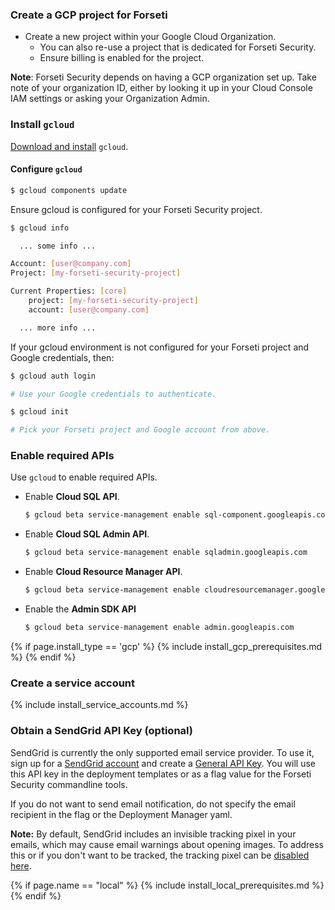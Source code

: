 ### Create a GCP project for Forseti
* Create a new project within your Google Cloud Organization.
  * You can also re-use a project that is dedicated for Forseti Security.
  * Ensure billing is enabled for the project.

**Note**: Forseti Security depends on having a GCP organization set up.
Take note of your organization ID, either by looking it up in
your Cloud Console IAM settings or asking your Organization Admin.

### Install `gcloud`
[Download and install](https://cloud.google.com/sdk/gcloud/) `gcloud`.

#### Configure `gcloud`

  ```sh
  $ gcloud components update
  ```

Ensure gcloud is configured for your Forseti Security project.

  ```sh
  $ gcloud info

    ... some info ...

  Account: [user@company.com]
  Project: [my-forseti-security-project]

  Current Properties: [core]
      project: [my-forseti-security-project]
      account: [user@company.com]

    ... more info ...
  ```

If your gcloud environment is not configured for your Forseti project and Google credentials, then:

   ```sh
   $ gcloud auth login

   # Use your Google credentials to authenticate.

   $ gcloud init

   # Pick your Forseti project and Google account from above.
   ```

### Enable required APIs
Use `gcloud` to enable required APIs.

* Enable **Cloud SQL API**.

  ```sh
  $ gcloud beta service-management enable sql-component.googleapis.com
  ```

* Enable **Cloud SQL Admin API**.

  ```sh
  $ gcloud beta service-management enable sqladmin.googleapis.com
  ```

* Enable **Cloud Resource Manager API**.

  ```sh
  $ gcloud beta service-management enable cloudresourcemanager.googleapis.com
  ```

* Enable the **Admin SDK API**

  ```sh
  $ gcloud beta service-management enable admin.googleapis.com
  ```

{% if page.install_type == 'gcp' %}
    {% include install_gcp_prerequisites.md %}
{% endif %}

### Create a service account
{% include install_service_accounts.md %}

### Obtain a SendGrid API Key (optional)
SendGrid is currently the only supported email service provider. To use it,
sign up for a [SendGrid account](https://sendgrid.com) and create a
[General API Key](https://sendgrid.com/docs/User_Guide/Settings/api_keys.html).
You will use this API key in the deployment templates or as a flag value
for the Forseti Security commandline tools.

If you do not want to send email notification, do not specify the
email recipient in the flag or the Deployment Manager yaml.

**Note:** By default, SendGrid includes an invisible tracking pixel in your
emails, which may cause email warnings about opening images. To address this or
if you don't want to be tracked, the tracking pixel can be
[disabled here](https://sendgrid.com/docs/User_Guide/Settings/tracking.html#-Open-Tracking).

{% if page.name == "local" %}
    {% include install_local_prerequisites.md %}
{% endif %}
